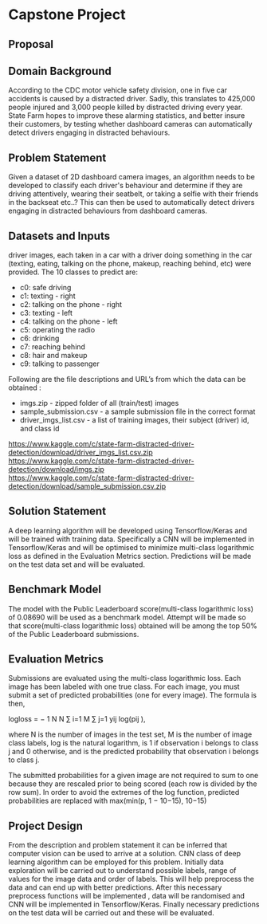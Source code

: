 # Capstone Project
## Proposal
## Domain Background
According to the CDC motor vehicle safety division, one in five car
accidents is caused by a distracted driver. Sadly, this translates to 425,000
people injured and 3,000 people killed by distracted driving every year.
State Farm hopes to improve these alarming statistics, and better insure their
customers, by testing whether dashboard cameras can automatically detect
drivers engaging in distracted behaviours.
## Problem Statement
Given a dataset of 2D dashboard camera images, an algorithm needs to be
developed to classify each driver's behaviour and determine if they are
driving attentively, wearing their seatbelt, or taking a selfie with their friends in
the backseat etc..? This can then be used to automatically detect drivers
engaging in distracted behaviours from dashboard cameras.
## Datasets and Inputs
driver images, each taken in a car with a driver doing something in the car
(texting, eating, talking on the phone, makeup, reaching behind, etc) were
provided.
The 10 classes to predict are:
- c0: safe driving
- c1: texting - right
- c2: talking on the phone - right
- c3: texting - left
- c4: talking on the phone - left
- c5: operating the radio
- c6: drinking
- c7: reaching behind
- c8: hair and makeup
- c9: talking to passenger

Following are the file descriptions and URL’s from which the data can be
obtained :
- imgs.zip - zipped folder of all (train/test) images
- sample_submission.csv - a sample submission file in the correct format
- driver_imgs_list.csv - a list of training images, their subject (driver) id,
and class id

https://www.kaggle.com/c/state-farm-distracted-driver-detection/download/driver_imgs_list.csv.zip
https://www.kaggle.com/c/state-farm-distracted-driver-detection/download/imgs.zip     
https://www.kaggle.com/c/state-farm-distracted-driver-detection/download/sample_submission.csv.zip

## Solution Statement
A deep learning algorithm will be developed using Tensorflow/Keras and
will be trained with training data. Specifically a CNN will be implemented
in Tensorflow/Keras and will be optimised to minimize multi-class
logarithmic loss as defined in the Evaluation Metrics section. Predictions
will be made on the test data set and will be evaluated.
## Benchmark Model
The model with the Public Leaderboard score(multi-class logarithmic
loss) of 0.08690 will be used as a benchmark model. Attempt will be 
made so that score(multi-class logarithmic loss) obtained will be among
the top 50% of the Public Leaderboard submissions.
## Evaluation Metrics
Submissions are evaluated using the multi-class logarithmic loss. Each
image has been labeled with one true class. For each image, you must
submit a set of predicted probabilities (one for every image). The formula is
then,                                                                                       

logloss = − 1
N
N
∑
i=1
M
∑
j=1
yij
log(pij
),


where N is the number of images in the test set, M is the number of
image class labels, log is the natural logarithm, is 1 if observation
i belongs to class j and 0 otherwise, and is the predicted probability that
observation i belongs to class j.

The submitted probabilities for a given image are not required to sum to one
because they are rescaled prior to being scored (each row is divided by the
row sum). In order to avoid the extremes of the log function, predicted
probabilities are replaced with max(min(p, 1 − 10−15), 10−15)

## Project Design
From the description and problem statement it can be inferred that
computer vision can be used to arrive at a solution. CNN class of deep
learning algorithm can be employed for this problem.
Initially data exploration will be carried out to understand possible labels,
range of values for the image data and order of labels. This will help
preprocess the data and can end up with better predictions.
After this necessary preprocess functions will be implemented , data will
be randomised and CNN will be implemented in Tensorflow/Keras.
Finally necessary predictions on the test data will be carried out and
these will be evaluated.
